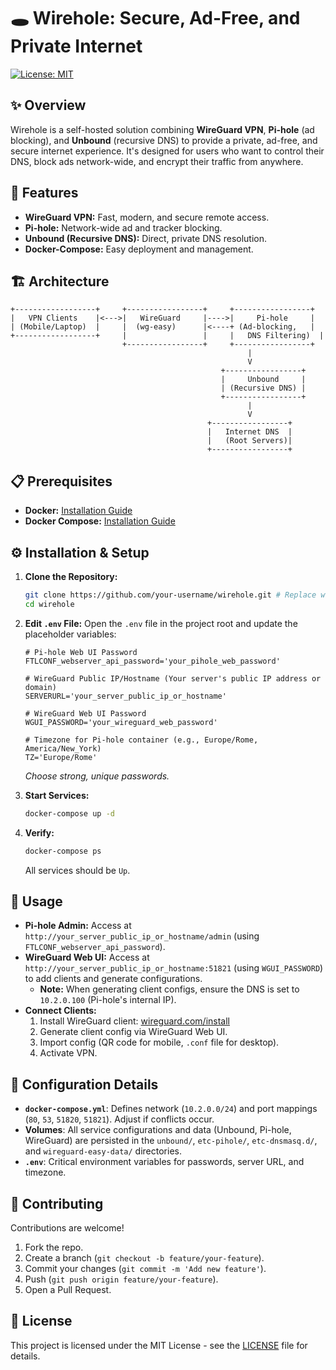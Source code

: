 # 🕳️ Wirehole: Secure, Ad-Free, and Private Internet

[![License: MIT](https://img.shields.io/badge/License-MIT-yellow.svg)](https://opensource.org/licenses/MIT)

## ✨ Overview

Wirehole is a self-hosted solution combining **WireGuard VPN**, **Pi-hole** (ad blocking), and **Unbound** (recursive DNS) to provide a private, ad-free, and secure internet experience. It's designed for users who want to control their DNS, block ads network-wide, and encrypt their traffic from anywhere.

## 🚀 Features

*   **WireGuard VPN:** Fast, modern, and secure remote access.
*   **Pi-hole:** Network-wide ad and tracker blocking.
*   **Unbound (Recursive DNS):** Direct, private DNS resolution.
*   **Docker-Compose:** Easy deployment and management.

## 🏗️ Architecture

```
+------------------+     +-----------------+     +-----------------+
|   VPN Clients    |<--->|   WireGuard     |---->|     Pi-hole     |
| (Mobile/Laptop)  |     |  (wg-easy)      |<----+ (Ad-blocking,   |
+------------------+     |                 |     |   DNS Filtering)  |
                         +-----------------+     +-----------------+
                                                     |
                                                     V
                                               +-----------------+
                                               |     Unbound     |
                                               | (Recursive DNS) |
                                               +-----------------+
                                                     |
                                                     V
                                            +-----------------+
                                            |   Internet DNS  |
                                            |   (Root Servers)|
                                            +-----------------+
```

## 📋 Prerequisites

*   **Docker:** [Installation Guide](https://docs.docker.com/get-docker/)
*   **Docker Compose:** [Installation Guide](https://docs.docker.com/compose/install/)

## ⚙️ Installation & Setup

1.  **Clone the Repository:**
    ```bash
    git clone https://github.com/your-username/wirehole.git # Replace with your repo URL
    cd wirehole
    ```

2.  **Edit `.env` File:**
    Open the `.env` file in the project root and update the placeholder variables:

    ```env
    # Pi-hole Web UI Password
    FTLCONF_webserver_api_password='your_pihole_web_password'

    # WireGuard Public IP/Hostname (Your server's public IP address or domain)
    SERVERURL='your_server_public_ip_or_hostname'

    # WireGuard Web UI Password
    WGUI_PASSWORD='your_wireguard_web_password'

    # Timezone for Pi-hole container (e.g., Europe/Rome, America/New_York)
    TZ='Europe/Rome'
    ```
    *Choose strong, unique passwords.*

3.  **Start Services:**
    ```bash
    docker-compose up -d
    ```

4.  **Verify:**
    ```bash
    docker-compose ps
    ```
    All services should be `Up`.

## 🚀 Usage

*   **Pi-hole Admin:** Access at `http://your_server_public_ip_or_hostname/admin` (using `FTLCONF_webserver_api_password`).
*   **WireGuard Web UI:** Access at `http://your_server_public_ip_or_hostname:51821` (using `WGUI_PASSWORD`) to add clients and generate configurations.
    *   **Note:** When generating client configs, ensure the DNS is set to `10.2.0.100` (Pi-hole's internal IP).
*   **Connect Clients:**
    1.  Install WireGuard client: [wireguard.com/install](https://www.wireguard.com/install/)
    2.  Generate client config via WireGuard Web UI.
    3.  Import config (QR code for mobile, `.conf` file for desktop).
    4.  Activate VPN.

## 🔧 Configuration Details

*   **`docker-compose.yml`**: Defines network (`10.2.0.0/24`) and port mappings (`80`, `53`, `51820`, `51821`). Adjust if conflicts occur.
*   **Volumes**: All service configurations and data (Unbound, Pi-hole, WireGuard) are persisted in the `unbound/`, `etc-pihole/`, `etc-dnsmasq.d/`, and `wireguard-easy-data/` directories.
*   **`.env`**: Critical environment variables for passwords, server URL, and timezone.

## 🤝 Contributing

Contributions are welcome!

1.  Fork the repo.
2.  Create a branch (`git checkout -b feature/your-feature`).
3.  Commit your changes (`git commit -m 'Add new feature'`).
4.  Push (`git push origin feature/your-feature`).
5.  Open a Pull Request.

## 📄 License

This project is licensed under the MIT License - see the [LICENSE](LICENSE) file for details.
